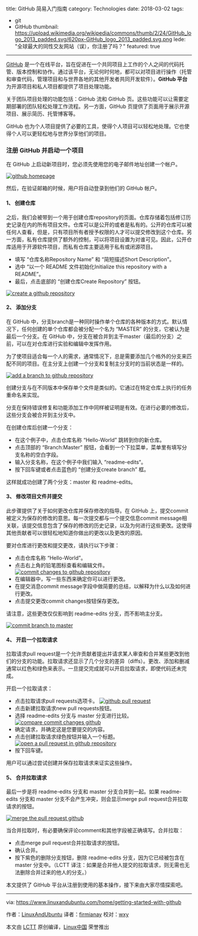 title: GitHub 简易入门指南
category: Technologies
date: 2018-03-02
tags:
- git
- GitHub
thumbnail: https://upload.wikimedia.org/wikipedia/commons/thumb/2/24/GitHub_logo_2013_padded.svg/620px-GitHub_logo_2013_padded.svg.png
lede: "全球最大的同性交友网站（误），你注册了吗？"
featured: true

---

[GitHub](https://github.com/) 是一个在线平台，旨在促进在一个共同项目上工作的个人之间的代码托管、版本控制和协作。通过该平台，无论何时何地，都可以对项目进行操作（托管和审查代码，管理项目和与世界各地的其他开发者共同开发软件）。**GitHub 平台**为开源项目和私人项目都提供了项目处理功能。

关于团队项目处理的功能包括：GitHub 流和 GitHub 页。这些功能可以让需要定期部署的团队轻松处理工作流程。另一方面，GitHub 页提供了页面用于展示开源项目、展示简历、托管博客等。

GitHub 也为个人项目提供了必要的工具，使得个人项目可以轻松地处理。它也使得个人可以更轻松地与世界分享他们的项目。

### 注册 GitHub 并启动一个项目

在 GitHub 上启动新项目时，您必须先使用您的电子邮件地址创建一个帐户。

[![github homepage](https://dn-linuxcn.qbox.me/data/attachment/album/201708/28/054322r2ped9pevvkkpjyu.jpg)](https://www.linuxandubuntu.com/uploads/2/1/1/5/21152474/github-homepage_orig.jpg)

然后，在验证邮箱的时候，用户将自动登录到他们的 GitHub 帐户。

#### 1、 创建仓库

之后，我们会被带到一个用于创建仓库repository的页面。仓库存储着包括修订历史记录在内的所有项目文件。仓库可以是公开的或者是私有的。公开的仓库可以被任何人查看，但是，只有项目所有者授予权限的人才可以提交修改到这个仓库。另一方面，私有仓库提供了额外的控制，可以将项目设置为对谁可见。因此，公开仓库适用于开源软件项目，而私有仓库主要适用于私有或闭源项目。

- 填写 “仓库名称Repository Name” 和 “简短描述Short Description”。
- 选中 “以一个 README 文件初始化Initialize this repository with a README”。
- 最后，点击底部的 “创建仓库Create Repository” 按钮。

[![create a github repository](https://dn-linuxcn.qbox.me/data/attachment/album/201708/28/054323d6eigiy6ffai6g0w.jpg)](https://www.linuxandubuntu.com/uploads/2/1/1/5/21152474/create-a-github-repository_orig.jpg)

#### 2、 添加分支

在 GitHub 中，分支branch是一种同时操作单个仓库的各种版本的方式。默认情况下，任何创建的单个仓库都会被分配一个名为 “MASTER” 的分支，它被认为是最后一个分支。在 GitHub 中，分支在被合并到主干master（最后的分支）之前，可以在对仓库进行实验和编辑中发挥作用。

为了使项目适合每一个人的需求，通常情况下，总是需要添加几个格外的分支来匹配不同的项目。在主分支上创建一个分支和复制主分支时的当前状态是一样的。

[![add a branch to github repository](https://dn-linuxcn.qbox.me/data/attachment/album/201708/28/054323bwmwtptxa8smtisu.jpg)](https://www.linuxandubuntu.com/uploads/2/1/1/5/21152474/add-a-branch-to-github-repository_orig.jpg)

创建分支与在不同版本中保存单个文件是类似的。它通过在特定仓库上执行的任务重命名来实现。

分支在保持错误修复和功能添加工作中同样被证明是有效。在进行必要的修改后，这些分支会被合并到主分支中。

在创建仓库后创建一个分支：

- 在这个例子中，点击仓库名称 “Hello-World” 跳转到你的新仓库。
- 点击顶部的 “Branch:Master” 按钮，会看到一个下拉菜单，菜单里有填写分支名称的空白字段。
- 输入分支名称，在这个例子中我们输入 “readme-edits“。
- 按下回车键或者点击蓝色的 “创建分支create branch” 框。

这样就成功创建了两个分支：master 和 readme-edits。

#### 3、 修改项目文件并提交

此步骤提供了关于如何更改仓库并保存修改的指导。在 GitHub 上，提交commit被定义为保存的修改的意思。每一次提交都与一个提交信息commit message相关联，该提交信息包含了保存的修改的历史记录，以及为何进行这些更改。这使得其他贡献者可以很轻松地知道你做出的更改以及更改的原因。

要对仓库进行更改和提交更改，请执行以下步骤：

- 点击仓库名称 “Hello-World”。
- 点击右上角的铅笔图标查看和编辑文件。 [![commit changes to github repository](https://dn-linuxcn.qbox.me/data/attachment/album/201708/28/054324dkbe3epvtk3hg9ve.jpg)](https://www.linuxandubuntu.com/uploads/2/1/1/5/21152474/commit-changes-to-github-repository_orig.jpg)
- 在编辑器中，写一些东西来确定你可以进行更改。
- 在提交消息commit message字段中做简要的总结，以解释为什么以及如何进行更改。
- 点击提交更改commit changes按钮保存更改。

请注意，这些更改仅仅影响到 readme-edits 分支，而不影响主分支。

[![commit branch to master](https://dn-linuxcn.qbox.me/data/attachment/album/201708/28/054325dkj2ngmpc0lnn2cm.jpg)](https://www.linuxandubuntu.com/uploads/2/1/1/5/21152474/commit-branch-to-master_orig.jpg)

#### 4、 开启一个拉取请求

拉取请求pull request是一个允许贡献者提出并请求某人审查和合并某些更改到他们的分支的功能。拉取请求还显示了几个分支的差异（diffs）。更改、添加和删减通常以红色和绿色来表示。一旦提交完成就可以开启拉取请求，即使代码还未完成。

开启一个拉取请求：

- 点击拉取请求pull requests选项卡。 [![github pull request](https://dn-linuxcn.qbox.me/data/attachment/album/201708/28/054326lka46l74acs44acz.jpg)](https://www.linuxandubuntu.com/uploads/2/1/1/5/21152474/github-pull-request_orig.jpg)
- 点击新建拉取请求new pull requests按钮。
- 选择 readme-edits 分支与 master 分支进行比较。 [![compare commit changes github](https://dn-linuxcn.qbox.me/data/attachment/album/201708/28/054327mctb3tz34fca18a1.jpg)](https://www.linuxandubuntu.com/uploads/2/1/1/5/21152474/compare-commit-changes-github_orig.jpg)
- 确定请求，并确定这是您要提交的内容。
- 点击创建拉取请求绿色按钮并输入一个标题。 [![open a pull request in github repository](https://dn-linuxcn.qbox.me/data/attachment/album/201708/28/054327n7zv93009wkqzvv2.jpg)](https://www.linuxandubuntu.com/uploads/2/1/1/5/21152474/open-a-pull-request-in-github-repository_orig.jpg)
- 按下回车键。

用户可以通过尝试创建并保存拉取请求来证实这些操作。

#### 5、 合并拉取请求

最后一步是将 readme-edits 分支和 master 分支合并到一起。如果 readme-edits 分支和 master 分支不会产生冲突，则会显示merge pull request合并拉取请求的按钮。

[![merge the pull request github](https://dn-linuxcn.qbox.me/data/attachment/album/201708/28/054328skefh6288kb8et8h.jpg)](https://www.linuxandubuntu.com/uploads/2/1/1/5/21152474/merge-the-pull-request-github_orig.jpg)

当合并拉取时，有必要确保评论comment和其他字段被正确填写。合并拉取：

- 点击merge pull request合并拉取请求的按钮。
- 确认合并。
- 按下紫色的删除分支按钮，删除 readme-edits 分支，因为它已经被包含在 master 分支中。（LCTT 译注：如果是合并他人提交的拉取请求，则无需也无法删除合并过来的他人的分支。）

本文提供了 GitHub 平台从注册到使用的基本操作，接下来由大家尽情探索吧。

------

via: <https://www.linuxandubuntu.com/home/getting-started-with-github>

作者：[LinuxAndUbuntu](https://www.linuxandubuntu.com/) 译者：[firmianay](https://github.com/firmianay) 校对：[wxy](https://github.com/wxy)

本文由 [LCTT](https://github.com/LCTT/TranslateProject) 原创编译，[Linux中国](https://linux.cn/) 荣誉推出